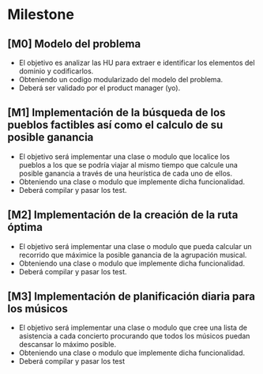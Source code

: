 # Milestone

## [M0] Modelo del problema

 - El objetivo es analizar las HU para extraer e identificar los elementos del dominio y codificarlos.
 - Obteniendo un codigo modularizado del modelo del problema.
 - Deberá ser validado por el product manager (yo).

## [M1] Implementación de la búsqueda de los pueblos factibles así como el calculo de su posible ganancia

 - El objetivo será implementar una clase o modulo que localice los pueblos a los que se podría viajar al mismo tiempo que calcule una posible ganancia a través de una heurística de cada uno de ellos.
 - Obteniendo una clase o modulo que implemente dicha funcionalidad.
 - Deberá compilar y pasar los test.

## [M2] Implementación de la creación de la ruta óptima

 - El objetivo será implementar una clase o modulo que pueda calcular un recorrido que máximice la posible ganancia de la agrupación musical.
 - Obteniendo una clase o modulo que implemente dicha funcionalidad.
 - Deberá compilar y pasar los test.

## [M3] Implementación de planificación diaria para los músicos

 - El objetivo será implementar una clase o modulo que cree una lista de asistencia a cada concierto procurando que todos los músicos puedan descansar lo máximo posible.
 - Obteniendo una clase o modulo que implemente dicha funcionalidad.
 - Deberá compilar y pasar los test